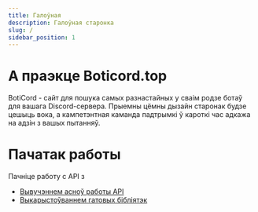 ```yaml
---
title: Галоўная
description: Галоўная старонка
slug: /
sidebar_position: 1
---
```


# А праэкце Boticord.top

BotiCord - сайт для пошука самых разнастайных у сваім родзе ботаў для вашага Discord-сервера. Прыемны цёмны дызайн старонак будзе цешыць вока, а кампетэнтная каманда падтрымкі ў кароткі час адкажа на адзін з вашых пытанняў.

# Пачатак работы

Пачніце работу с API з

- [Вывучэннем асноў работы API](/api)
- [Выкарыстоўваннем гатовых бібліятэк](/libs)
